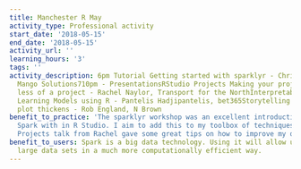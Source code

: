 ```yaml
---
title: Manchester R May
activity_type: Professional activity
start_date: '2018-05-15'
end_date: '2018-05-15'
activity_url: ''
learning_hours: '3'
tags: ''
activity_description: 6pm Tutorial Getting started with sparklyr - Chris Campbell,
  Mango Solutions710pm - PresentationsRStudio Projects Making your project QA into
  less of a project - Rachel Naylor, Transport for the NorthInterpretable Machine
  Learning Models using R - Pantelis Hadjipantelis, bet365Storytelling with R – the
  plot thickens - Rob England, N Brown
benefit_to_practice: 'The sparklyr workshop was an excellent introduction to using
  Spark with in R Studio. I aim to add this to my toolbox of techniques. The RStudio
  Projects talk from Rachel gave some great tips on how to improve my quality assurance. '
benefit_to_users: Spark is a big data technology. Using it will allow us to handle
  large data sets in a much more computationally efficient way.
---
```

